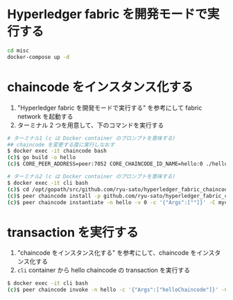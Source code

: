# Hyperledger fabric を開発モードで実行する

```bash
cd misc
docker-compose up -d
```

# chaincode をインスタンス化する

1. "Hyperledger fabric を開発モードで実行する" を参考にして fabric network を起動する
2. ターミナル 2 つを用意して、下のコマンドを実行する
```bash
# ターミナル1 (c は Docker container のプロンプトを意味する)
## chaincode を変更する度に実行しなおす
$ docker exec -it chaincode bash
(c)$ go build -o hello
(c)$ CORE_PEER_ADDRESS=peer:7052 CORE_CHAINCODE_ID_NAME=hello:0 ./hello

# ターミナル2 (c は Docker container のプロンプトを意味する)
$ docker exec -it cli bash
(c)$ cd /opt/gopath/src/github.com/ryu-sato/hyperledger_fabric_chaincode_sample/ && go get  # 依存関係の解決
(c)$ peer chaincode install -p github.com/ryu-sato/hyperledger_fabric_chaincode_sample/ -n hello -v 0
(c)$ peer chaincode instantiate -n hello -v 0 -c '{"Args":[""]}' -C myc
```

# transaction を実行する

1. "chaincode をインスタンス化する" を参考にして、chaincode をインスタンス化する
2. `cli` container から hello chaincode の transaction を実行する
```bash
$ docker exec -it cli bash
(c)$ peer chaincode invoke -n hello -c '{"Args":["helloChaincode"]}' -C myc
```
